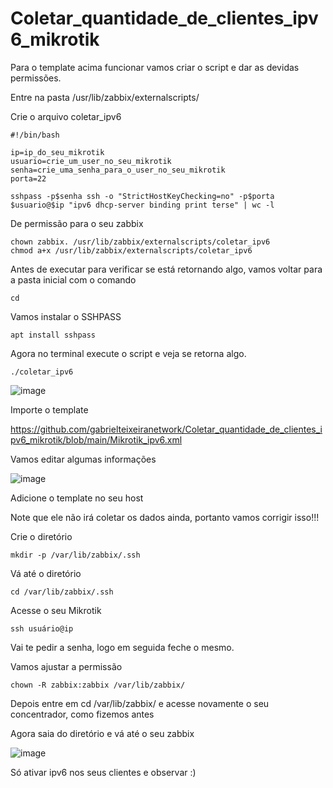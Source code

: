 # Coletar_quantidade_de_clientes_ipv6_mikrotik

Para o template acima funcionar vamos criar o script e dar as devidas permissões.

Entre na pasta /usr/lib/zabbix/externalscripts/ 

Crie o arquivo coletar_ipv6

    #!/bin/bash

    ip=ip_do_seu_mikrotik
    usuario=crie_um_user_no_seu_mikrotik
    senha=crie_uma_senha_para_o_user_no_seu_mikrotik
    porta=22

    sshpass -p$senha ssh -o "StrictHostKeyChecking=no" -p$porta $usuario@$ip "ipv6 dhcp-server binding print terse" | wc -l
De permissão para o seu zabbix

    chown zabbix. /usr/lib/zabbix/externalscripts/coletar_ipv6
    chmod a+x /usr/lib/zabbix/externalscripts/coletar_ipv6
Antes de executar para verificar se está retornando algo, vamos voltar para a pasta inicial com o comando

    cd
Vamos instalar o SSHPASS

    apt install sshpass
Agora no terminal execute o script e veja se retorna algo.

    ./coletar_ipv6
![image](https://user-images.githubusercontent.com/94009104/236940404-9ed894d7-4fbf-4288-b625-7ea750d77668.png)

Importe o template 

https://github.com/gabrielteixeiranetwork/Coletar_quantidade_de_clientes_ipv6_mikrotik/blob/main/Mikrotik_ipv6.xml

Vamos editar algumas informações

![image](https://user-images.githubusercontent.com/94009104/236944261-f3927489-e035-49d8-963d-f3802292fbf7.png)

Adicione o template no seu host

Note que ele não irá coletar os dados ainda, portanto vamos corrigir isso!!!

Crie o diretório 

    mkdir -p /var/lib/zabbix/.ssh
Vá até o diretório

    cd /var/lib/zabbix/.ssh
Acesse o seu Mikrotik

    ssh usuário@ip
Vai te pedir a senha, logo em seguida feche o mesmo.

Vamos ajustar a permissão

    chown -R zabbix:zabbix /var/lib/zabbix/
Depois entre em cd /var/lib/zabbix/ e acesse novamente o seu concentrador, como fizemos antes

Agora saia do diretório e vá até o seu zabbix

![image](https://user-images.githubusercontent.com/94009104/236945763-cd8da07a-af19-4629-be21-949253a77f46.png)

Só ativar ipv6 nos seus clientes e observar :)
